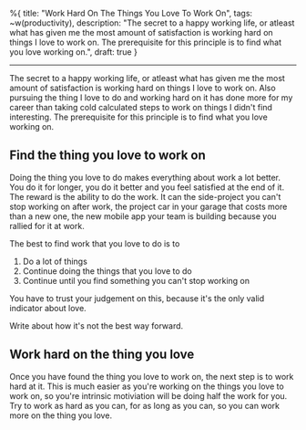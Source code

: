 %{
  title: "Work Hard On The Things You Love To Work On",
  tags: ~w(productivity),
  description: "The secret to a happy working life, or atleast what has given me the most amount of satisfaction is working hard on things I love to work on. The prerequisite for this principle is to find what you love working on.",
  draft: true
}

---

The secret to a happy working life, or atleast what has given me the most amount of satisfaction is working hard on things I love to work on. Also pursuing the thing I love to do and working hard on it has done more for my career than taking cold calculated steps to work on things I didn't find interesting. The prerequisite for this principle is to find what you love working on.

## Find the thing you love to work on

Doing the thing you love to do makes everything about work a lot better. You do it for longer, you do it better and you feel satisfied at the end of it. The reward is the ability to do the work. It can the side-project you can't stop working on after work, the project car in your garage that costs more than a new one, the new mobile app your team is building because you rallied for it at work. 

The best to find work that you love to do is to 
1. Do a lot of things
2. Continue doing the things that you love to do
3. Continue until you find something you can't stop working on

You have to trust your judgement on this, because it's the only valid indicator about love.

Write about how it's not the best way forward.

## Work hard on the thing you love
Once you have found the thing you love to work on, the next step is to work hard at it. This is much easier as you're working on the things you love to work on, so you're intrinsic motiviation will be doing half the work for you. Try to work as hard as you can, for as long as you can, so you can work more on the thing you love.
